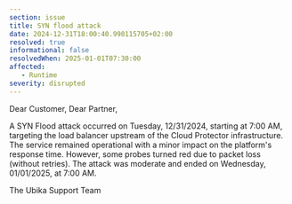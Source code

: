 ```yaml
---
section: issue
title: SYN flood attack
date: 2024-12-31T18:00:40.990115705+02:00
resolved: true
informational: false
resolvedWhen: 2025-01-01T07:30:00
affected:
   - Runtime
severity: disrupted
---
```

Dear Customer, Dear Partner,

A SYN Flood attack occurred on Tuesday, 12/31/2024, starting at 7:00 AM, targeting the load balancer upstream of the Cloud Protector infrastructure.
The service remained operational with a minor impact on the platform's response time. However, some probes turned red due to packet loss (without retries).
The attack was moderate and ended on Wednesday, 01/01/2025, at 7:00 AM.

The Ubika Support Team
